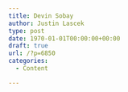 ```yaml
---
title: Devin Sobay
author: Justin Lascek
type: post
date: 1970-01-01T00:00:00+00:00
draft: true
url: /?p=6850
categories:
  - Content

---
```

